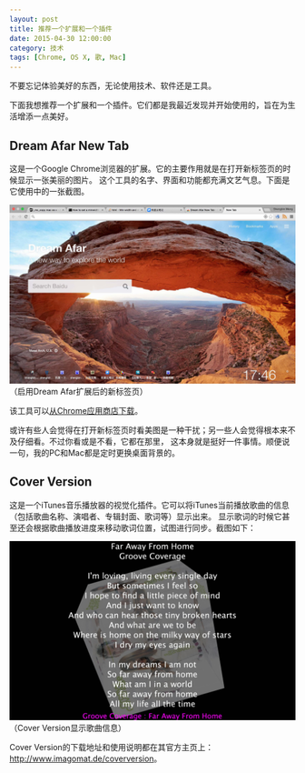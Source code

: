 ```yaml
---
layout: post
title: 推荐一个扩展和一个插件
date: 2015-04-30 12:00:00
category: 技术
tags: [Chrome, OS X, 歌, Mac]
---
```


不要忘记体验美好的东西，无论使用技术、软件还是工具。

<!--more-->

下面我想推荐一个扩展和一个插件。它们都是我最近发现并开始使用的，旨在为生活增添一点美好。

## Dream Afar New Tab

这是一个Google Chrome浏览器的扩展。它的主要作用就是在打开新标签页的时候显示一张美丽的图片。
这个工具的名字、界面和功能都充满文艺气息。下面是它使用中的一张截图。

![](/images/2015-04-30-dream-afar.jpg)
（启用Dream Afar扩展后的新标签页）

该工具可以[从Chrome应用商店下载](https://chrome.google.com/webstore/detail/dream-afar-new-tab/henmfoppjjkcencpbjaigfahdjlgpegn)。

或许有些人会觉得在打开新标签页时看美图是一种干扰；另一些人会觉得根本来不及仔细看。不过你看或是不看，它都在那里，
这本身就是挺好一件事情。顺便说一句，我的PC和Mac都是定时更换桌面背景的。

## Cover Version

这是一个iTunes音乐播放器的视觉化插件。它可以将iTunes当前播放歌曲的信息（包括歌曲名称、演唱者、专辑封面、歌词等）显示出来。
显示歌词的时候它甚至还会根据歌曲播放进度来移动歌词位置，试图进行同步。截图如下：

![](/images/2015-04-30-cover-version.jpg)
（Cover Version显示歌曲信息）

Cover Version的下载地址和使用说明都在其官方主页上：<http://www.imagomat.de/coverversion>。